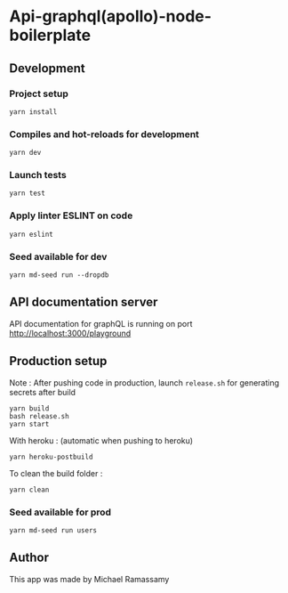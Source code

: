 # Api-graphql(apollo)-node-boilerplate

## Development
### Project setup
```
yarn install
```
### Compiles and hot-reloads for development
```
yarn dev
```
### Launch tests
```
yarn test
```
### Apply linter ESLINT on code
```
yarn eslint
```
### Seed available for dev
```
yarn md-seed run --dropdb
```

## API documentation server
API documentation for graphQL is running on port <http://localhost:3000/playground>

## Production setup
Note : After pushing code in production, launch `release.sh` for generating secrets after build
```
yarn build
bash release.sh
yarn start
```

With heroku : (automatic when pushing to heroku)
```
yarn heroku-postbuild
```
To clean the build folder : 
```
yarn clean
```
### Seed available for prod
```
yarn md-seed run users
```

## Author
This app was made by Michael Ramassamy
